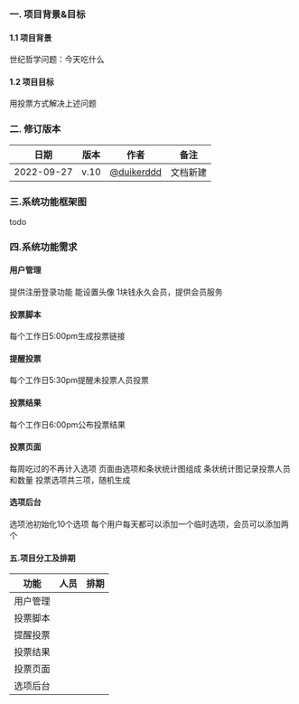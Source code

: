 ### 一. 项目背景&目标
#### 1.1 项目背景
世纪哲学问题：今天吃什么
#### 1.2 项目目标
用投票方式解决上述问题

### 二. 修订版本
|日期|版本|作者|备注|
|----|----|----|----|
|2022-09-27|v.10|[@duikerddd](https://github.com/duikerddd)|文档新建|
### 三.系统功能框架图
todo
### 四.系统功能需求
#### 用户管理
提供注册登录功能
能设置头像
1块钱永久会员，提供会员服务
#### 投票脚本
每个工作日5:00pm生成投票链接
#### 提醒投票
每个工作日5:30pm提醒未投票人员投票
#### 投票结果
每个工作日6:00pm公布投票结果
#### 投票页面
每周吃过的不再计入选项
页面由选项和条状统计图组成
条状统计图记录投票人员和数量
投票选项共三项，随机生成
#### 选项后台
选项池初始化10个选项
每个用户每天都可以添加一个临时选项，会员可以添加两个
#### 五.项目分工及排期
|功能|人员|排期|
|----|----|----|
|用户管理||
|投票脚本||
|提醒投票||
|投票结果||
|投票页面||
|选项后台||

